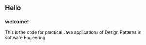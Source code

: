 ## Hello
### welcome!
This is the code for practical Java applications of Design Patterns in software Engieering
